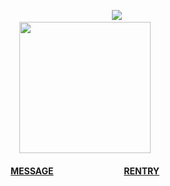 <div align="center">

⠀⠀⠀⠀⠀⠀⠀⠀⠀⠀![](https://komarev.com/ghpvc/?username=croomf&style=folat-square&color=000000&label=SAFEGUARDS)<br>
<img src="https://file.garden/ZePk4xqOoVX2prf4/gifs/1" width="210"/>  
<h4> <a href="https://slash.atabook.org">MESSAGE</a>⠀⠀⠀⠀⠀⠀⠀⠀⠀⠀⠀<a href="https://rentry.co/bio">RENTRY</a>
</div>

